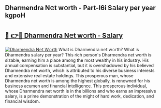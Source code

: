 ## Dharmendra N𝚎t w𝚘rth - Part-I6i S𝚊lary per year kgpoH

# <h2><a href="http://gc0gc4.nevu.top/?p=Dharmendra">🔗 👉🔴 Dharmendra N𝚎t w𝚘rth - S𝚊lary</a></h2>

[![Dharmendra N𝚎t W𝚘rth](https://i.imgur.com/Oavwk0R.jpeg)](http://gc0gc4.nevu.top/?p=Dharmendra)
What is Dharmendra n𝚎t w𝚘rth? What is Dharmendra s𝚊lary per year?
This rich person's Dharmendra net worth is sizable, earning him a place among the most wealthy in his industry. His annual compensation is substantial, but it is overshadowed by his believed Dharmendra net worth, which is attributed to his diverse business interests and extensive real estate holdings. This prosperous man, whose Dharmendra net worth is among the highest globally, is renowned for his business acumen and financial intelligence. This prosperous individual, whose Dharmendra net worth is in the billions and who earns an impressive salary, is a prime demonstration of the might of hard work, dedication, and financial wisdom.
